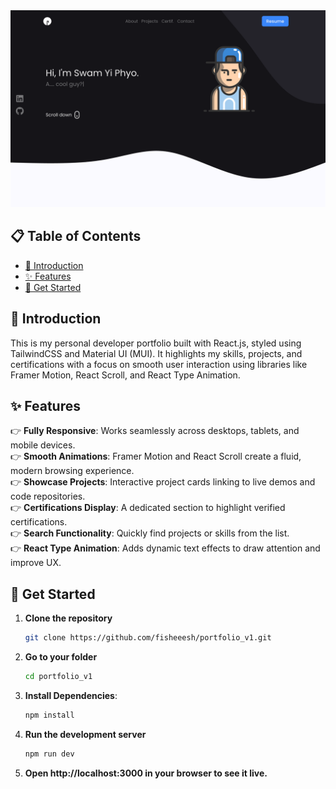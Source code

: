 <a href="https://www.syp.dev" target="_blank" rel="noopener noreferrer">
  <img src="./public/preview.png" alt="Preview" />
</a>

## 📋 Table of Contents

- [👋 Introduction](#-introduction)
- [✨ Features](#-features)
- [🚀 Get Started](#-get-started)

## 👋 Introduction
This is my personal developer portfolio built with React.js, styled using TailwindCSS and Material UI (MUI). It highlights my skills, projects, and certifications with a focus on smooth user interaction using libraries like Framer Motion, React Scroll, and React Type Animation.

## ✨ Features

👉 **Fully Responsive**: Works seamlessly across desktops, tablets, and mobile devices.  
👉 **Smooth Animations**: Framer Motion and React Scroll create a fluid, modern browsing experience.   
👉 **Showcase Projects**: Interactive project cards linking to live demos and code repositories.  
👉 **Certifications Display**: A dedicated section to highlight verified certifications.  
👉 **Search Functionality**: Quickly find projects or skills from the list.  
👉 **React Type Animation**: Adds dynamic text effects to draw attention and improve UX.

## 🚀 Get Started

1. **Clone the repository**

   ```bash
   git clone https://github.com/fisheeesh/portfolio_v1.git
2. **Go to your folder**
   ```bash
   cd portfolio_v1 
3. **Install Dependencies**:
   ```bash  
   npm install
4. **Run the development server**
    ```bash
    npm run dev
5. 	**Open http://localhost:3000 in your browser to see it live.**